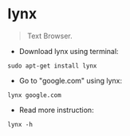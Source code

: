 # lynx

> Text Browser.

- Download lynx using terminal:

`sudo apt-get install lynx`

- Go to "google.com" using lynx:

`lynx google.com`

- Read more instruction:

`lynx -h`
